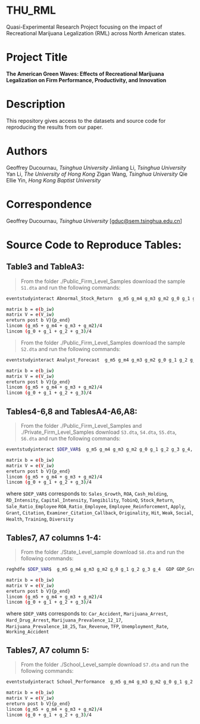 # THU_RML
Quasi-Experimental Research Project focusing on the impact of Recreational Marijuana Legalization (RML) across North American states. 

# Project Title
**The American Green Waves: Effects of Recreational Marijuana Legalization on Firm Performance, Productivity, and Innovation**

# Description
This repository gives access to the datasets and source code for reproducing the results from our paper.

# Authors
Geoffrey Ducournau, *Tsinghua University*
Jinliang Li, *Tsinghua University*
Yan Li, *The University of Hong Kong*
Zigan Wang, *Tsinghua University*
Qie Ellie Yin, *Hong Kong Baptist University*

# Correspondence
Geoffrey Ducournau, *Tsinghua University* [gduc@sem.tsinghua.edu.cn]

# Source Code to Reproduce Tables:
## Table3 and TableA3:
> From the folder ./Public_Firm_Level_Samples download the sample ```S1.dta``` and run the following commands:
```bash
eventstudyinteract Abnormal_Stock_Return  g_m5 g_m4 g_m3 g_m2 g_0 g_1 g_2 g_3 g_4, cohort(cohort) control_cohort(never_treat) covariates(GDP GDP_Growth Population Density Amihud_Illiq Returns_Volatility Holding_Returns Size PTBI PTBI_VOL Leverage Firm_Age) absorb(Firm Industry_Year) vce(cluster Industry_Year)

matrix b = e(b_iw)
matrix V = e(V_iw)
ereturn post b V}{p_end}
lincom (g_m5 + g_m4 + g_m3 + g_m2)/4
lincom (g_0 + g_1 + g_2 + g_3)/4
```
> From the folder ./Public_Firm_Level_Samples download the sample ```S2.dta``` and run the following commands:
```bash
eventstudyinteract Analyst_Forecast  g_m5 g_m4 g_m3 g_m2 g_0 g_1 g_2 g_3 g_4, cohort(cohort) control_cohort(never_treat) covariates(GDP GDP_Growth Population Density Size PTBI PTBI_VOL Leverage Firm_Age) absorb(Firm Industry_Year) vce(cluster Industry_Year)

matrix b = e(b_iw)
matrix V = e(V_iw)
ereturn post b V}{p_end}
lincom (g_m5 + g_m4 + g_m3 + g_m2)/4
lincom (g_0 + g_1 + g_2 + g_3)/4
```

## Tables4-6,8 and TablesA4-A6,A8:
> From the folder ./Public_Firm_Level_Samples and ./Private_Firm_Level_Samples download ```S3.dta```, ```S4.dta```, ```S5.dta```, ```S6.dta``` and run the following commands:
```bash 
eventstudyinteract $DEP_VAR$  g_m5 g_m4 g_m3 g_m2 g_0 g_1 g_2 g_3 g_4, cohort(cohort) control_cohort(never_treat) covariates(GDP GDP_Growth Population Density Size PTBI PTBI_VOL Leverage Firm_Age) absorb(Firm Industry_Year) vce(cluster Industry_Year)

matrix b = e(b_iw)
matrix V = e(V_iw)
ereturn post b V}{p_end}
lincom (g_m5 + g_m4 + g_m3 + g_m2)/4
lincom (g_0 + g_1 + g_2 + g_3)/4
```
where ```$DEP_VAR$``` corresponds to: ```Sales_Growth```, ```ROA```, ```Cash_Holding```, ```RD_Intensity```, ```Capital_Intensity```, ```Tangibility```, ```TobinQ```, ```Stock_Return```, ```Sale_Ratio_Employee``` ```ROA_Ratio_Employee```, ```Employee_Reinforcement```, ```Apply```, ```Grant```, ```Citation```, ```Examiner_Citation_Callback```, ```Originality```, ```Hit```, ```Weak```, ```Social```, ```Health```, ```Training```, ```Diversity```

## Tables7, A7 columns 1-4:
> From the folder ./State_Level_sample download ```S8.dta``` and run the following commands:
```bash 
reghdfe $DEP_VAR$  g_m5 g_m4 g_m3 g_m2 g_0 g_1 g_2 g_3 g_4  GDP GDP_Growth Population Density Police_Officers Religion_Index $DEP_VAR_L1$, absorb(State Year) vce(cluster State)

matrix b = e(b_iw)
matrix V = e(V_iw)
ereturn post b V}{p_end}
lincom (g_m5 + g_m4 + g_m3 + g_m2)/4
lincom (g_0 + g_1 + g_2 + g_3)/4
```
where  ```$DEP_VAR$``` corresponds to:  ```Car_Accident```, ```Marijuana_Arrest```, ```Hard_Drug_Arrest```, ```Marijuana_Prevalence_12_17```, ```Marijuana_Prevalence_18_25```, ```Tax_Revenue```, ```TFP```, ```Unemployment_Rate```, ```Working_Accident```

## Tables7, A7 column 5:
> From the folder ./School_Level_sample download ```S7.dta``` and run the following commands:
```bash
eventstudyinteract School_Performance  g_m5 g_m4 g_m3 g_m2 g_0 g_1 g_2 g_3 g_4, cohort(cohort) control_cohort(never_treat) covariates(GDP GDP_Growth Population Density Police_Officers Religion_Index Tuition_Fee Student Student_Ratio_Teacher School_Performance_L1) absorb(School Year) vce(cluster School)

matrix b = e(b_iw)
matrix V = e(V_iw)
ereturn post b V}{p_end}
lincom (g_m5 + g_m4 + g_m3 + g_m2)/4
lincom (g_0 + g_1 + g_2 + g_3)/4
```



 
